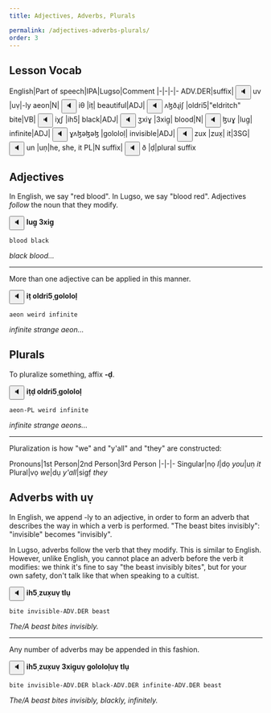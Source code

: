 ```yaml
---
title: Adjectives, Adverbs, Plurals

permalink: /adjectives-adverbs-plurals/
order: 3
---
```


## Lesson Vocab

English|Part of speech|IPA|Lugso|Comment
|-|-|-|-
ADV.DER|suffix|<span class='spoken '> <button class='speak' type='button' data-ipa='uv'>🔈</button> <span class='ipa'>uv</span> </span>|uṿ|-ly
aeon|N|<span class='spoken '> <button class='speak' type='button' data-ipa='iθ'>🔈</button> <span class='ipa'>iθ</span> </span>|iṭ|
beautiful|ADJ|<span class='spoken '> <button class='speak' type='button' data-ipa='ʌɮðɻiʃ'>🔈</button> <span class='ipa'>ʌɮðɻiʃ</span> </span>|oldri5̣|"eldritch"
bite|VB|<span class='spoken '> <button class='speak' type='button' data-ipa='iχʃ'>🔈</button> <span class='ipa'>iχʃ</span> </span>|ih5̣|
black|ADJ|<span class='spoken '> <button class='speak' type='button' data-ipa='ʒxiɣ'>🔈</button> <span class='ipa'>ʒxiɣ</span> </span>|3xig̣|
blood|N|<span class='spoken '> <button class='speak' type='button' data-ipa='ɮuɣ'>🔈</button> <span class='ipa'>ɮuɣ</span> </span>|lug̣|
infinite|ADJ|<span class='spoken '> <button class='speak' type='button' data-ipa='ɣʌɮəɮəɮ'>🔈</button> <span class='ipa'>ɣʌɮəɮəɮ</span> </span>|gololoḷ|
invisible|ADJ|<span class='spoken '> <button class='speak' type='button' data-ipa='zux'>🔈</button> <span class='ipa'>zux</span> </span>|zux̣|
it|3SG|<span class='spoken '> <button class='speak' type='button' data-ipa='un'>🔈</button> <span class='ipa'>un</span> </span>|uṇ|he, she, it
PL|N suffix|<span class='spoken '> <button class='speak' type='button' data-ipa='ð'>🔈</button> <span class='ipa'>ð</span> </span>|ḍ|plural suffix

## Adjectives

In English, we say "red blood". In Lugso, we say "blood red". Adjectives _follow_ the noun that they modify.

<span class='spoken btnOnly'> <button class='speak' type='button' data-ipa='ɮuɣ ʒxiɣ'>🔈</button>  </span> <strong>lug̣ 3xig̣</strong>

`blood black`

_black blood..._

---

More than one adjective can be applied in this manner.

<span class='spoken btnOnly'> <button class='speak' type='button' data-ipa='iθ ʌɮðɻiʃ ɣʌɮəɮəɮ'>🔈</button>  </span> <strong>iṭ oldri5̣ gololoḷ</strong>

`aeon weird infinite`

_infinite strange aeon..._

## Plurals

To pluralize something, affix **-ḍ**.

<span class='spoken btnOnly'> <button class='speak' type='button' data-ipa='iθð ʌɮðɻiʃ ɣʌɮəɮəɮ'>🔈</button>  </span> <strong>iṭḍ oldri5̣ gololoḷ</strong>

`aeon-PL weird infinite`

_infinite strange aeons..._

---

Pluralization is how "we" and "y'all" and "they" are constructed:

Pronouns|1st Person|2nd Person|3rd Person
|-|-|-
Singular|nọ _I_|dọ _you_|uṇ _it_
Plural|vọ _we_|dụ _y'all_|sigf̣ _they_

## Adverbs with uṿ

In English, we append -ly to an adjective, in order to form an adverb that describes the way in which a verb is performed. "The beast bites invisibly": "invisible" becomes "invisibly".

In Lugso, adverbs follow the verb that they modify. This is similar to English. However, unlike English, you cannot place an adverb before the verb it modifies: we think it's fine to say "the beast invisibly bites", but for your own safety, don't talk like that when speaking to a cultist.

<span class='spoken btnOnly'> <button class='speak' type='button' data-ipa='iχʃ zuxuv θɮu'>🔈</button>  </span> <strong>ih5̣ zux̣uṿ tlụ</strong>

`bite invisible-ADV.DER beast`

_The/A beast bites invisibly._

---

Any number of adverbs may be appended in this fashion.

<span class='spoken btnOnly'> <button class='speak' type='button' data-ipa='iχʃ zuxuv ʒxiɣuv ɣʌɮəɮəɮuv θɮu'>🔈</button>  </span> <strong>ih5̣ zux̣uṿ 3xig̣uṿ gololoḷuṿ tlụ</strong>

`bite invisible-ADV.DER black-ADV.DER infinite-ADV.DER beast`

_The/A beast bites invisibly, blackly, infinitely._
